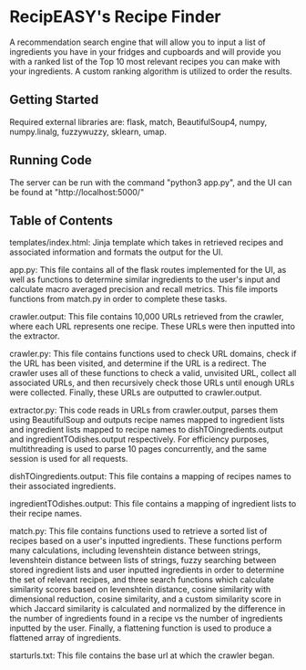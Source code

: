 # RecipEASY's Recipe Finder

A recommendation search engine that will allow you to input a list of ingredients you have in your fridges and cupboards and will provide you with a ranked list of the Top 10 most relevant recipes you can make with your ingredients. A custom ranking algorithm is utilized to order the results.

## Getting Started
Required external libraries are: flask, match, BeautifulSoup4, numpy, numpy.linalg, fuzzywuzzy, sklearn, umap.

## Running Code

The server can be run with the command "python3 app.py", and the UI can be found at "http://localhost:5000/"

## Table of Contents 

templates/index.html:
    Jinja template which takes in retrieved recipes and associated information 
    and formats the output for the UI.

app.py:
    This file contains all of the flask routes implemented for the UI, 
    as well as functions to determine similar ingredients to the user's input 
    and calculate macro averaged precision and recall metrics. This file imports
    functions from match.py in order to complete these tasks. 

crawler.output:
    This file contains 10,000 URLs retrieved from the crawler, 
    where each URL represents one recipe. These URLs were then 
    inputted into the extractor. 

crawler.py:
    This file contains functions used to check URL domains, 
    check if the URL has been visited, and determine if the URL is a redirect. 
    The crawler uses all of these functions to check a valid, unvisited URL,
    collect all associated URLs, and then recursively check those URLs until 
    enough URLs were collected. Finally, these URLs are outputted to crawler.output.

extractor.py:
    This code reads in URLs from crawler.output, parses them using BeautifulSoup 
    and outputs recipe names mapped to ingredient lists and 
    ingredient lists mapped to recipe names to dishTOingredients.output and 
    ingredientTOdishes.output respectively. For efficiency purposes, 
    multithreading is used to parse 10 pages concurrently, 
    and the same session is used for all requests. 


dishTOingredients.output:
    This file contains a mapping of recipes names to their associated ingredients. 

ingredientTOdishes.output:
    This file contains a mapping of ingredient lists to their recipe names. 

match.py:
    This file contains functions used to retrieve a sorted list of recipes based 
    on a user's inputted ingredients. These functions perform many calculations,
    including levenshtein distance between strings, levenshtein distance 
    between lists of strings, fuzzy searching between stored ingredient lists 
    and user inputted ingredients in order to determine the set of relevant recipes, 
    and three search functions which calculate similarity scores based on levenshtein 
    distance, cosine similarity with dimensional reduction, cosine similarity, and a
    custom similarity score in which Jaccard similarity is calculated and normalized 
    by the difference in the number of ingredients found in a recipe vs the number of 
    ingredients inputted by the user. 
    Finally, a flattening function is used to produce a flattened array of ingredients. 

starturls.txt:
    This file contains the base url at which the crawler began.




